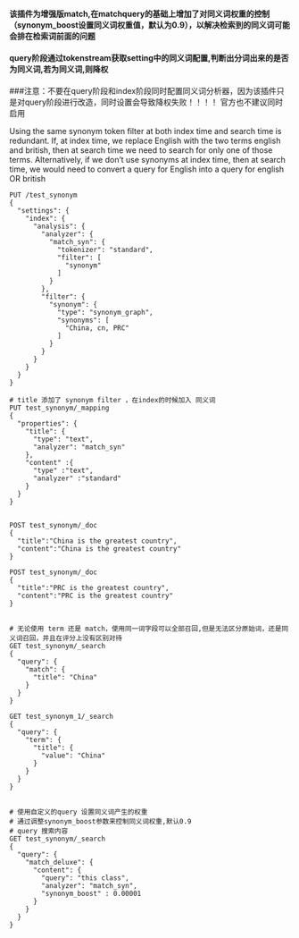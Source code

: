 #### 该插件为增强版match,在matchquery的基础上增加了对同义词权重的控制（synonym_boost设置同义词权重值，默认为0.9），以解决检索到的同义词可能会排在检索词前面的问题
#### query阶段通过tokenstream获取setting中的同义词配置,判断出分词出来的是否为同义词,若为同义词,则降权

###注意：不要在query阶段和index阶段同时配置同义词分析器，因为该插件只是对query阶段进行改造，同时设置会导致降权失败！！！！
官方也不建议同时启用
> 
Using the same synonym token filter at both index time and search time is redundant. If, at index time, we replace English with the two terms english and british, then at search time we need to search for only one of those terms. Alternatively, if we don’t use synonyms at index time, then at search time, we would need to convert a query for English into a query for english OR british

```
PUT /test_synonym
{
  "settings": {
    "index": {
      "analysis": {
        "analyzer": {
          "match_syn": {
            "tokenizer": "standard",
            "filter": [
              "synonym"
            ]
          }
        },
        "filter": {
          "synonym": {
            "type": "synonym_graph",
            "synonyms": [
              "China, cn, PRC"
            ]
          }
        }
      }
    }
  }
}

# title 添加了 synonym filter ，在index的时候加入 同义词
PUT test_synonym/_mapping
{
  "properties": {
    "title": {
      "type": "text",
      "analyzer": "match_syn"
    },
    "content" :{
      "type" :"text",
      "analyzer" :"standard" 
    }
  }
}


POST test_synonym/_doc
{
  "title":"China is the greatest country",
  "content":"China is the greatest country"
}

POST test_synonym/_doc
{
  "title":"PRC is the greatest country",
  "content":"PRC is the greatest country"
}


# 无论使用 term 还是 match，使用同一词字段可以全部召回,但是无法区分原始词，还是同义词召回，并且在评分上没有区别对待
GET test_synonym/_search
{
  "query": {
    "match": {
      "title": "China"
    }
  }
}

GET test_synonym_1/_search
{
  "query": {
    "term": {
      "title": {
        "value": "China"
      }
    }
  }
}


# 使用自定义的query 设置同义词产生的权重
# 通过调整synonym_boost参数来控制同义词权重,默认0.9 
# query 搜索内容
GET test_synonym/_search
{
  "query": {
    "match_deluxe": {
      "content": {
        "query": "this class",
        "analyzer": "match_syn",
        "synonym_boost" : 0.00001
      }
    }
  }
}

```
